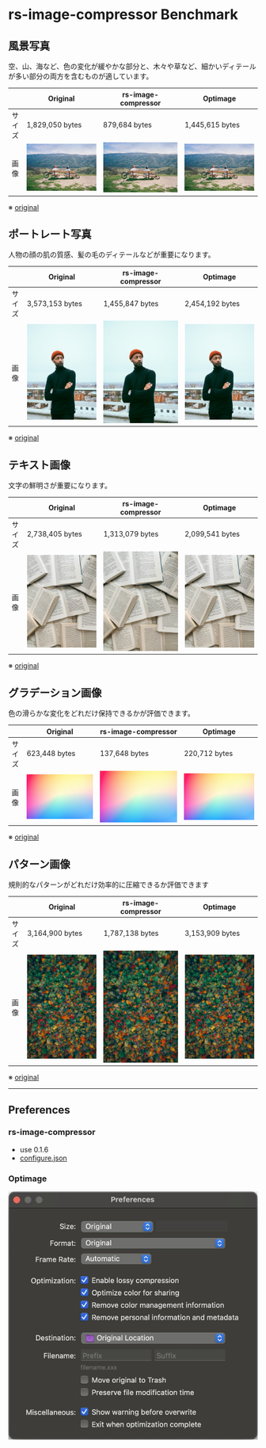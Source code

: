 # rs-image-compressor Benchmark

## 風景写真

空、山、海など、色の変化が緩やかな部分と、木々や草など、細かいディテールが多い部分の両方を含むものが適しています。

|     | Original                    | rs-image-compressor                    | Optimage                    |
|-----|-----------------------------|----------------------------------------|-----------------------------|
| サイズ | 1,829,050 bytes             | 879,684 bytes                          | 1,445,615 bytes             |
| 画像  | ![](images/original/01.jpg) | ![](images/rs-image-compressor/01.jpg) | ![](images/optimage/01.jpg) |

※ [original](https://unsplash.com/ja/写真/2人のサイクリストが風光明媚な景色を眺めることができます-KxXdo-k1cjE)


## ポートレート写真

人物の顔の肌の質感、髪の毛のディテールなどが重要になります。

|     | Original                    | rs-image-compressor                    | Optimage                    |
|-----|-----------------------------|----------------------------------------|-----------------------------|
| サイズ | 3,573,153 bytes             | 1,455,847 bytes                        | 2,454,192 bytes             |
| 画像  | ![](images/original/02.jpg) | ![](images/rs-image-compressor/02.jpg) | ![](images/optimage/02.jpg) |

※ [original](https://unsplash.com/ja/写真/バルコニーの近くに立つ男性-5aGUyCW_PJw)

## テキスト画像

文字の鮮明さが重要になります。

|     | Original                    | rs-image-compressor                    | Optimage                    |
|-----|-----------------------------|----------------------------------------|-----------------------------|
| サイズ | 2,738,405 bytes             | 1,313,079 bytes                        | 2,099,541 bytes             |
| 画像  | ![](images/original/03.jpg) | ![](images/rs-image-compressor/03.jpg) | ![](images/optimage/03.jpg) |

※ [original](https://unsplash.com/ja/写真/白いテーブルに白いプリンター用紙-gETBUi_oRgQ)

## グラデーション画像

色の滑らかな変化をどれだけ保持できるかが評価できます。

|     | Original                    | rs-image-compressor                    | Optimage                    |
|-----|-----------------------------|----------------------------------------|-----------------------------|
| サイズ | 623,448 bytes               | 137,648 bytes                          | 220,712 bytes               |
| 画像  | ![](images/original/04.jpg) | ![](images/rs-image-compressor/04.jpg) | ![](images/optimage/04.jpg) |

※ [original](https://unsplash.com/ja/写真/青と白の抽象画-J6LMHbdW1k8)

## パターン画像

規則的なパターンがどれだけ効率的に圧縮できるか評価できます

|     | Original                    | rs-image-compressor                    | Optimage                    |
|-----|-----------------------------|----------------------------------------|-----------------------------|
| サイズ | 3,164,900 bytes             | 1,787,138 bytes                        | 3,153,909 bytes             |
| 画像  | ![](images/original/05.jpg) | ![](images/rs-image-compressor/05.jpg) | ![](images/optimage/05.jpg) |

※ [original](https://unsplash.com/ja/写真/たくさんの木々のある森の空撮-MUtNG8GurSQ)

---

## Preferences

### rs-image-compressor

* use 0.1.6
* [configure.json](images/rs-image-compressor/configure.json)

### Optimage

![](images/optimage/preference.png)
